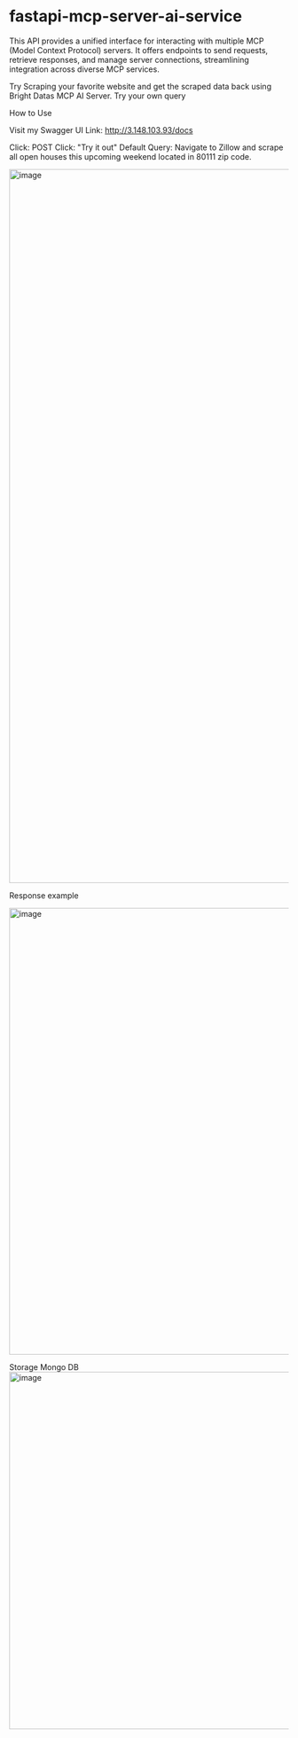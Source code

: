 # fastapi-mcp-server-ai-service
This API provides a unified interface for interacting with multiple MCP (Model Context Protocol) servers. It offers endpoints to send requests, retrieve responses, and manage server connections, streamlining integration across diverse MCP services.




Try Scraping your favorite website and get the scraped data back using Bright Datas MCP AI Server. Try your own query


How to Use

Visit my Swagger UI Link: http://3.148.103.93/docs


Click: POST
Click: "Try it out"
Default Query: Navigate to Zillow and scrape all open houses this upcoming weekend located in 80111 zip code.

<img width="2882" height="1288" alt="image" src="https://github.com/user-attachments/assets/d07d6863-817f-457c-ab28-b7fb072770b3" />


Response example

<img width="1409" height="806" alt="image" src="https://github.com/user-attachments/assets/3d51ca50-1d13-4c34-bbff-8b44e346a8ab" />




Storage Mongo DB
<img width="956" height="645" alt="image" src="https://github.com/user-attachments/assets/e1e0f5f9-c2ec-4e50-8084-f5e6064d63dd" />


